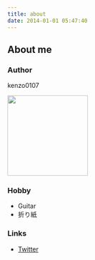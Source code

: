 ```yaml
---
title: about
date: 2014-01-01 05:47:40
---
```


## About me

### Author

kenzo0107

<img src="https://kenzo0107.github.io/img/avatar.png" height="180" weight="180"/>

### Hobby

- Guitar
- 折り紙

### Links

- [Twitter](https://twitter.com/kenzo0107)
